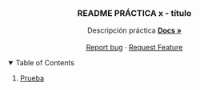 <br />
<p align="center">

  <h3 align="center">README PRÁCTICA x - título</h3>

  <p align="center">
    Descripción práctica
    <a href="link-repositorio"><strong>Docs »</strong></a>
    <br />
    <br />
    <a href="link-repositorio/issues">Report bug</a>
    ·
    <a href="link-repositorio/issues">Request Feature</a>
  </p>
</p>

<!-- TABLE OF CONTENTS -->
<details open="open">
  <summary>Table of Contents</summary>
  <ol>
        <li><a href="#prueba">Prueba</a></li>
  </ol>
</details>